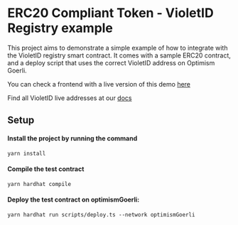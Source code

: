 # ERC20 Compliant Token - VioletID Registry example

This project aims to demonstrate a simple example of how to integrate with the VioletID registry smart contract.
It comes with a sample ERC20 contract, and a deploy script that uses the correct VioletID address on Optimism Goerli.

You can check a frontend with a live version of this demo [here](https://erc20-violetid-example.violet.co/)

Find all VioletID live addresses at our [docs](https://docs.violet.co)


## Setup

#### Install the project by running the command

```shell
yarn install
```

#### Compile the test contract

```shell
yarn hardhat compile
```

#### Deploy the test contract on optimismGoerli:

```shell
yarn hardhat run scripts/deploy.ts --network optimismGoerli
```
